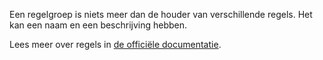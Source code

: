 Een regelgroep is niets meer dan de houder van verschillende regels. Het kan een naam en een beschrijving hebben.

Lees meer over regels in [de officiële documentatie](https://firefly-iii.readthedocs.io/en/latest/advanced/rules.html).